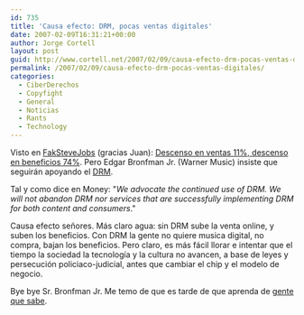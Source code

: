 ```yaml
---
id: 735
title: 'Causa efecto: DRM, pocas ventas digitales'
date: 2007-02-09T16:31:21+00:00
author: Jorge Cortell
layout: post
guid: http://www.cortell.net/2007/02/09/causa-efecto-drm-pocas-ventas-digitales/
permalink: /2007/02/09/causa-efecto-drm-pocas-ventas-digitales/
categories:
  - CiberDerechos
  - Copyfight
  - General
  - Noticias
  - Rants
  - Technology
---
```

Visto en <a target="_blank" title="Fakesteve" href="http://fakesteve.blogspot.com/2007/02/warner-music-stumbles-but-clings-to-drm.html">FakSteveJobs</a> (gracias Juan): <a target="_blank" title="Yahoo" href="http://biz.yahoo.com/ap/070208/earns_warner_music.html?.v=4">Descenso en ventas 11%, descenso en beneficios 74%</a>. Pero Edgar Bronfman Jr. (Warner Music) insiste que seguirán apoyando el <a target="_blank" title="Defective By Design" href="http://www.defectivebydesign.org/en/node">DRM</a>.

Tal y como dice en Money: "_We advocate the continued use of DRM. We will not abandon DRM nor services that are successfully implementing DRM for both content and consumers_."

Causa efecto señores. Más claro agua: sin DRM sube la venta online, y suben los beneficios. Con DRM la gente no quiere musica digital, no compra, bajan los beneficios. Pero claro, es más fácil llorar e intentar que el tiempo la sociedad la tecnologí­a y la cultura no avancen, a base de leyes y persecución policiaco-judicial, antes que cambiar el chip y el modelo de negocio.

Bye bye Sr. Bronfman Jr. Me temo de que es tarde de que aprenda de <a title="Accionistas YouTube" target="_blank" href="http://paulk.dabbledb.com/publish/gootube/06b1163b-614c-4c81-8ead-a6bc0f1d07f4/youtubesellingshareholders.html">gente que sabe</a>.